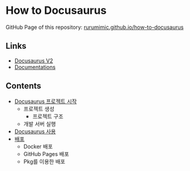 # How to Docusaurus

GitHub Page of this repository: [rurumimic.github.io/how-to-docusaurus](https://rurumimic.github.io/how-to-docusaurus/)

## Links

- [Docusaurus V2](https://v2.docusaurus.io/)
- [Documentations](https://v2.docusaurus.io/docs/introduction)

## Contents

- [Docusaurus 프로젝트 시작](start.md)
  - 프로젝트 생성
    - 프로젝트 구조
  - 개발 서버 실행
- [Docusaurus 사용](usage.md)
- [배포](deployment.md)
  - Docker 배포
  - GitHub Pages 배포
  - Pkg를 이용한 배포